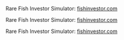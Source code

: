 Rare Fish Investor Simulator: [fishinvestor.com](fishinvestor.com)

Rare Fish Investor Simulator: [fishinvestor.com](fishinvestor.com)

Rare Fish Investor Simulator: [fishinvestor.com](fishinvestor.com)
